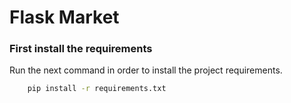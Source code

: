 # Flask Market

### First install the requirements
Run the next command in order to install the project requirements.
```bash
    pip install -r requirements.txt
```

